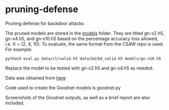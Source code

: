 # pruning-defense
Pruning defense for backdoor attacks

The pruned models are stored in the [models](https://github.com/ajn313/pruning-defense/tree/main/models) folder.
They are titled gn-x2.h5, gn-x4.h5, and gn-x10.h5 based on the percentage accuracy loss allowed, i.e. X = (2, 4, 10). 
To evaluate, the same format from the CSAW repo is used.
For example:  
```
python3 eval.py data/cl/valid.h5 data/bd/bd_valid.h5 models/gn-x10.h5
```

Replace the model to be tested with gn-x2.h5 and gn-x4.h5 as needed.  

Data was obtained from [here](https://drive.google.com/drive/folders/1Rs68uH8Xqa4j6UxG53wzD0uyI8347dSq)

Code used to create the Goodnet models is goodnet.py

Screenshots of the Goodnet outputs, as well as a brief report are also included.
